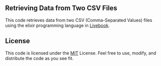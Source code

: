 
## Retrieving Data from Two CSV Files 

This code retrieves data from two CSV (Comma-Separated Values) files using the elixir programming language in [Livebook](https://choosealicense.com/licenses/mit/).


## License


This code is licensed under the [MIT](https://choosealicense.com/licenses/mit/) License. Feel free to use, modify, and distribute the code as you see fit.



